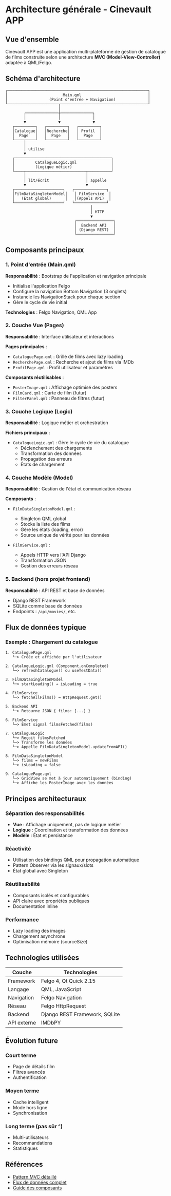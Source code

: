 # Architecture générale - Cinevault APP

## Vue d'ensemble

Cinevault APP est une application multi-plateforme de gestion de catalogue de films construite selon une architecture **MVC (Model-View-Controller)** adaptée à QML/Felgo.

## Schéma d'architecture

```
┌─────────────────────────────────────────────────────────────┐
│                        Main.qml                             │
│                  (Point d'entrée + Navigation)              │
└──────────────────────┬──────────────────────────────────────┘
                       │
        ┌──────────────┼──────────────┐
        │              │              │
        ▼              ▼              ▼
   ┌─────────┐   ┌─────────┐   ┌─────────┐
   │Catalogue│   │Recherche│   │ Profil  │
   │  Page   │   │  Page   │   │  Page   │
   └────┬────┘   └─────────┘   └─────────┘
        │
        │ utilise
        ▼
   ┌──────────────────────────────────────────┐
   │         CatalogueLogic.qml               │
   │         (Logique métier)                 │
   └────┬──────────────────────────┬──────────┘
        │                          │
        │ lit/écrit                │ appelle
        ▼                          ▼
   ┌─────────────────────┐   ┌──────────────┐
   │FilmDataSingletonModel│   │ FilmService  │
   │   (État global)      │   │(Appels API)  │
   └─────────────────────┘   └──────────────┘
                                     │
                                     │ HTTP
                                     ▼
                              ┌────────────────┐
                              │  Backend API   │
                              │ (Django REST)  │
                              └────────────────┘
```

## Composants principaux

### 1. Point d'entrée (Main.qml)
**Responsabilité** : Bootstrap de l'application et navigation principale

- Initialise l'application Felgo
- Configure la navigation Bottom Navigation (3 onglets)
- Instancie les NavigationStack pour chaque section
- Gère le cycle de vie initial

**Technologies** : Felgo Navigation, QML App

### 2. Couche Vue (Pages)
**Responsabilité** : Interface utilisateur et interactions

**Pages principales** :
- `CataloguePage.qml` : Grille de films avec lazy loading
- `RecherchePage.qml` : Recherche et ajout de films via IMDb
- `ProfilPage.qml` : Profil utilisateur et paramètres

**Composants réutilisables** :
- `PosterImage.qml` : Affichage optimisé des posters
- `FilmCard.qml` : Carte de film (futur)
- `FilterPanel.qml` : Panneau de filtres (futur)

### 3. Couche Logique (Logic)
**Responsabilité** : Logique métier et orchestration

**Fichiers principaux** :
- `CatalogueLogic.qml` : Gère le cycle de vie du catalogue
  - Déclenchement des chargements
  - Transformation des données
  - Propagation des erreurs
  - États de chargement

### 4. Couche Modèle (Model)
**Responsabilité** : Gestion de l'état et communication réseau

**Composants** :
- `FilmDataSingletonModel.qml` : 
  - Singleton QML global
  - Stocke la liste des films
  - Gère les états (loading, error)
  - Source unique de vérité pour les données

- `FilmService.qml` :
  - Appels HTTP vers l'API Django
  - Transformation JSON
  - Gestion des erreurs réseau

### 5. Backend (hors projet frontend)
**Responsabilité** : API REST et base de données

- Django REST Framework
- SQLite comme base de données
- Endpoints : `/api/movies/`, etc.

## Flux de données typique

### Exemple : Chargement du catalogue

```
1. CataloguePage.qml
   └─> Créée et affichée par l'utilisateur

2. CatalogueLogic.qml (Component.onCompleted)
   └─> refreshCatalogue() ou useTestData()

3. FilmDataSingletonModel
   └─> startLoading() → isLoading = true

4. FilmService
   └─> fetchAllFilms() → HttpRequest.get()

5. Backend API
   └─> Retourne JSON { films: [...] }

6. FilmService
   └─> Émet signal filmsFetched(films)

7. CatalogueLogic
   └─> Reçoit filmsFetched
   └─> Transforme les données
   └─> Appelle FilmDataSingletonModel.updateFromAPI()

8. FilmDataSingletonModel
   └─> films = newFilms
   └─> isLoading = false

9. CataloguePage.qml
   └─> GridView se met à jour automatiquement (binding)
   └─> Affiche les PosterImage avec les données
```

## Principes architecturaux

### Séparation des responsabilités
- **Vue** : Affichage uniquement, pas de logique métier
- **Logique** : Coordination et transformation des données
- **Modèle** : État et persistance

### Réactivité
- Utilisation des bindings QML pour propagation automatique
- Pattern Observer via les signaux/slots
- État global avec Singleton

### Réutilisabilité
- Composants isolés et configurables
- API claire avec propriétés publiques
- Documentation inline

### Performance
- Lazy loading des images
- Chargement asynchrone
- Optimisation mémoire (sourceSize)

## Technologies utilisées

| Couche | Technologies |
|--------|-------------|
| Framework | Felgo 4, Qt Quick 2.15 |
| Langage | QML, JavaScript |
| Navigation | Felgo Navigation |
| Réseau | Felgo HttpRequest |
| Backend | Django REST Framework, SQLite |
| API externe | IMDbPY |

## Évolution future

### Court terme
- Page de détails film
- Filtres avancés
- Authentification

### Moyen terme
- Cache intelligent
- Mode hors ligne
- Synchronisation

### Long terme (pas sûr ^)
- Multi-utilisateurs
- Recommandations
- Statistiques

## Références

- [Pattern MVC détaillé](mvc-pattern.md)
- [Flux de données complet](data-flow.md)
- [Guide des composants](../components/README.md)
